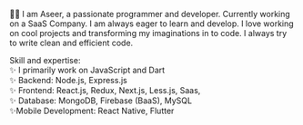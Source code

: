🙋‍♂️ I am Aseer, a passionate programmer and developer. Currently working on a SaaS Company. I am always eager to learn and develop. I love working on cool projects and transforming my imaginations in to code. I always try to write clean and efficient code.

Skill and expertise: 
<br>
✨ I primarily work on JavaScript and Dart
<br>
 ✨ Backend:
 Node.js, 
 Express.js
 <br>
 ✨ Frontend:
 React.js, 
 Redux,
 Next.js,
 Less.js,
 Saas,
 <br>
 ✨ Database:
 MongoDB,
 Firebase (BaaS),
 MySQL
 <br>
 ✨Mobile Development:
 React Native,
 Flutter
